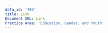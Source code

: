 ```yaml
---
data_id: '486'
title: Link
Document URL: Link
Practice Area: 'Education, Gender, and Youth'
---
```


